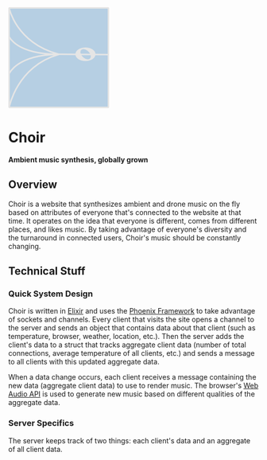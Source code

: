 ![logo](logo/logo1.png "Choir logo")
# Choir 
__Ambient music synthesis, globally grown__

## Overview

Choir is a website that synthesizes ambient and drone music on the fly based on
attributes of everyone that's connected to the website at that time. It operates
on the idea that everyone is different, comes from different places, and likes
music. By taking advantage of everyone's diversity and the turnaround in
connected users, Choir's music should be constantly changing.

## Technical Stuff

### Quick System Design

Choir is written in [Elixir](http://elixir-lang.org/) and uses the [Phoenix
Framework](http://www.phoenixframework.org/) to take advantage of sockets and
channels. Every client that visits the site opens a channel to the server and
sends an object that contains data about that client (such as temperature,
browser, weather, location, etc.). Then the server adds the client's data to a
struct that tracks aggregate client data (number of total connections, average
temperature of all clients, etc.) and sends a message to all clients with this
updated aggregate data.

When a data change occurs, each client receives a message containing the new
data (aggregate client data) to use to render music. The browser's [Web Audio
API](https://developer.mozilla.org/en-US/docs/Web/API/Web_Audio_API) is used to
generate new music based on different qualities of the aggregate data.

### Server Specifics

The server keeps track of two things: each client's data and an aggregate of all
client data.

